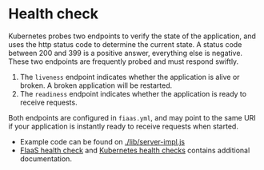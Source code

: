 # Health check

Kubernetes probes two endpoints to verify the state of the application, and uses the http status code to determine the current state. A status code between 200 and 399 is a positive answer, everything else is negative. These two endpoints are frequently probed and must respond swiftly.

1. The `liveness` endpoint indicates whether the application is alive or broken. A broken application will be restarted.
2. The `readiness` endpoint indicates whether the application is ready to receive requests.

Both endpoints are configured in `fiaas.yml`, and may point to the same URI if your application is instantly ready to receive requests when started.

* Example code can be found on [./lib/server-impl.js](https://github.schibsted.io/finn/node-example-app/blob/master/lib/server-impl.js)
* [FIaaS health check](https://confluence.schibsted.io/pages/viewpage.action?pageId=22656200) and [Kubernetes health checks](http://kubernetes.io/docs/user-guide/production-pods/#liveness-and-readiness-probes-aka-health-checks) contains additional documentation.

